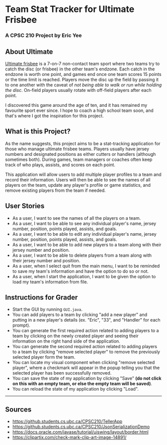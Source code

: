 # Team Stat Tracker for Ultimate Frisbee
### A CPSC 210 Project by Eric Yee

## About Ultimate

[Ultimate frisbee](https://en.wikipedia.org/wiki/Ultimate_(sport)) 
is a 7-on-7 non-contact team sport where two teams try to catch the disc
(or frisbee) in the other team's endzone. Each catch in the endzone
is worth one point, and games end once one team scores 15 points or
the time limit is reached. 
Players move the disc up the field by passing it to one another
with the caveat of *not being able to walk or run while holding
the disc*. On-field players usually
rotate with off-field players after each point.

I discovered this game around the age of ten, and it has 
remained my favourite sport ever since. I hope to coach a high school team
soon, and that's where I got the inspiration for this project.

## What is this Project?

As the name suggests, this project aims to be a stat-tracking
application for those who manage ultimate frisbee teams. Players usually have
jersey numbers and designated positions as either cutters or handlers 
(although sometimes both). During games, team managers or coaches 
often keep track of who plays, assists, and scores on each point.

This application will allow users to add multiple player profiles to a team and record their
information. Users will then be able to see the names of all players on the team,
update any player's profile or game statistics, and remove existing players from the team if needed.

## User Stories
- As a user, I want to see the names of all the players on a team.
- As a user, I want to be able to see any individual player's name, jersey number,
  position, points played, assists, and goals.
- As a user, I want to be able to edit any individual player's name, jersey number,
  position, points played, assists, and goals.
- As a user, I want to be able to add new players to a team along with 
  their jersey number and position.
- As a user, I want to be able to delete players from a team along with
  their jersey number and position.
- As a user, when I select quit from the main menu, I want to be
  reminded to save my team's information and have the option to do so or not.
- As a user, when I start the application, I want to be given the option to
  load my team's information from file.

## Instructions for Grader
- Start the GUI by running `GUI.java`.
- You can add players to a team by clicking "add a new player" and putting in a new player's details 
(ex. "Eric", "33", and "Handler" for each prompt).
- You can generate the first required action related to adding players to a team by clicking on the newly created player
and seeing their information on the right hand side of the application.
- You can generate the second required action related to adding players to a team by clicking "remove selected player"
to remove the previously selected player form the team.
- You can locate my visual component when clicking "remove selected player", where a checkmark will appear in the popup 
telling you that the selected player has been successfully removed.
- You can save the state of my application by clicking "Save" **(do not click on this with an empty team, 
or else the empty team will be saved)**.
- You can reload the state of my application by clicking "Load".






---
## Sources

- https://github.students.cs.ubc.ca/CPSC210/TellerApp
- https://github.students.cs.ubc.ca/CPSC210/JsonSerializationDemo
- https://docs.oracle.com/javase/tutorial/uiswing/layout/border.html
- https://clipartix.com/check-mark-clip-art-image-14891/